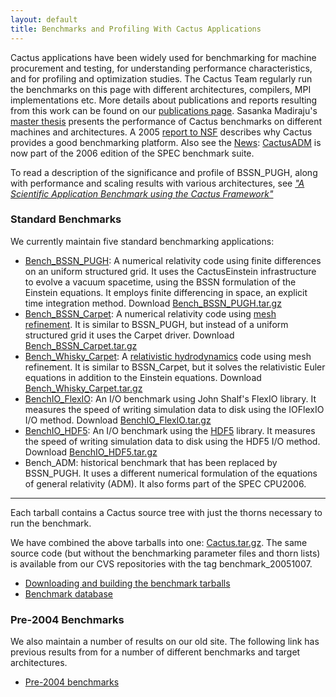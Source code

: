 ```yaml
---
layout: default
title: Benchmarks and Profiling With Cactus Applications
---
```

Cactus applications have been widely used for benchmarking for machine
procurement and testing, for understanding performance characteristics,
and for profiling and optimization studies. The Cactus Team regularly
run the benchmarks on this page with different architectures, compilers,
MPI implementations etc. More details about publications and reports
resulting from this work can be found on our [publications
page](http://www.cactuscode.org/Papers/performance). Sasanka Madiraju's
[master
thesis](http://www.cactuscode.org/Articles/Cactus_Madiraju06.pdf/)
presents the performance of Cactus benchmarks on different machines and
architectures. A 2005 [report to
NSF](http://www.cactuscode.org/Articles/Common_Frameworks.pdf) describes
why Cactus provides a good benchmarking platform. Also see the
[News](http://www.cactuscode.org/News/):
[CactusADM](http://www.cactuscode.org/News/cactusadm) is now part of the
2006 edition of the SPEC benchmark suite.

To read a description of the significance and profile of BSSN\_PUGH,
along with performance and scaling results with various architectures,
see *["A Scientific Application Benchmark using the Cactus
Framework"](http://www.cactuscode.org/Articles/Cactus_Allen07a.pre.pdf)*

### Standard Benchmarks

We currently maintain five standard benchmarking applications:

-   [Bench\_BSSN\_PUGH](bench_bssn_pugh): A numerical relativity code
    using finite differences on an uniform structured grid. It uses the
    CactusEinstein infrastructure to evolve a vacuum spacetime, using
    the BSSN formulation of the Einstein equations. It employs finite
    differencing in space, an explicit time integration method. Download
    [Bench\_BSSN\_PUGH.tar.gz](../Benchmarks/Bench_BSSN_PUGH.tar.gz)
-   [Bench\_BSSN\_Carpet](bench_bssn_carpet): A numerical relativity
    code using [mesh refinement](http://www.carpetcode.org/). It is
    similar to BSSN\_PUGH, but instead of a uniform structured grid it
    uses the Carpet driver. Download
    [Bench\_BSSN\_Carpet.tar.gz](Bench_BSSN_Carpet.tar.gz)
-   [Bench\_Whisky\_Carpet](bench_whisky_carpet): A [relativistic
    hydrodynamics](http://www.whiskycode.org/) code using mesh
    refinement. It is similar to BSSN\_Carpet, but it solves the
    relativistic Euler equations in addition to the Einstein equations.
    Download [Bench\_Whisky\_Carpet.tar.gz](Bench_Whisky_Carpet.tar.gz)
-   [BenchIO\_FlexIO](benchio_flexio): An I/O benchmark using John
    Shalf's FlexIO library. It measures the speed of writing simulation
    data to disk using the IOFlexIO I/O method. Download
    [BenchIO\_FlexIO.tar.gz](BenchIO_FlexIO.tar.gz)
-   [BenchIO\_HDF5](benchio_hdf5): An I/O benchmark using the
    [HDF5](http://hdf.ncsa.uiuc.edu/HDF5/) library. It measures the
    speed of writing simulation data to disk using the HDF5 I/O method.
    Download [BenchIO\_HDF5.tar.gz](BenchIO_HDF5.tar.gz)
-   Bench\_ADM: historical benchmark that has been replaced by
    BSSN\_PUGH. It uses a different numerical formulation of the
    equations of general relativity (ADM). It also forms part of the
    SPEC CPU2006.

------------------------------------------------------------------------

Each tarball contains a Cactus source tree with just the thorns
necessary to run the benchmark.

We have combined the above tarballs into one:
[Cactus.tar.gz](Cactus.tar.gz). The same source code (but without the
benchmarking parameter files and thorn lists) is available from our CVS
repositories with the tag benchmark\_20051007.

-   [Downloading and building the benchmark tarballs](tutorial)
-   [Benchmark
    database](http://www.cactuscode.org/old/Benchmark/BenchDB/query.php)

### Pre-2004 Benchmarks

We also maintain a number of results on our old site. The following link
has previous results from for a number of different benchmarks and
target architectures.

-   [Pre-2004 benchmarks](http://www.cactuscode.org/old/Benchmark/)

  
  
